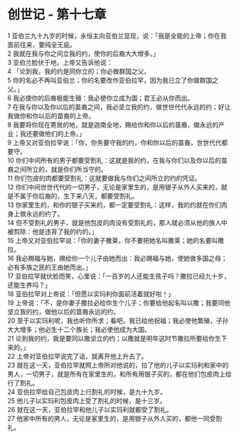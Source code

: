 # 创世记 - 第十七章
  
 1 亚伯兰九十九岁的时候，永恒主向亚伯兰显现，说：「我是全能的上帝；你在我面前往来，要纯全无疵。  
 2 我就在我与你之间立我的约，使你的后裔大大增多。」  
 3 亚伯兰脸伏于地，上帝又告诉他说：  
 4 「论到我，我的约是同你立的；你必做群国之父。  
 5 你的名必不再叫亚伯兰；你的名要改作亚伯拉罕，因为我已立了你做群国之父。」  
 6 我必使你的后裔极能生殖：我必使你立成为国；君王必从你而出。  
 7 在我与你以及你以后的苗裔之间，我必坚立我的约，做世世代代永远的约；好让我做你和你以后的苗裔的上帝。  
 8 我要将你现在寄居的地，就是迦南全地，赐给你和你以后的苗裔，做永远的产业；我还要做他们的上帝。」  
 9 上帝又对亚伯拉罕说：「你，你务要守我的约，你和你以后的苗裔，世世代代都要守。  
 10 你们中间所有的男子都要受割礼：这就是我的约，在我与你们以及你以后的苗裔之间所立的，就是你们所当守的。  
 11 你们包皮的肉都要受割礼：这就要做我与你们之间所立的约的凭证。  
 12 你们中间世世代代的一切男子，无论是家里生的，是用银子从外人买来的，就是不属于你后裔的，生下来八天，都要受割礼。  
 13 你家里生的，和你的银子买来的，都一定要受割礼：这样，我的约就在你们肉身上做永远的约了。  
 14 但不受割礼的男子，就是他包皮的肉没有受割礼的，那人就必须从他的族人中被剪除：他是违背了我的约的。」  
 15 上帝又对亚伯拉罕说：「你的妻子撒莱，你不要把她名叫撒莱；她的名要叫撒拉。  
 16 我必赐福与她，赐给你一个儿子由她而出：我必赐福与她，使她做多国之母；必有多族之民的王由她而出。」  
 17 亚伯拉罕就伏脸而笑，心里说：「一百岁的人还能生孩子吗？撒拉已经九十岁，还能生养吗？」  
 18 亚伯拉罕对上帝说：「但愿以实玛利你面前活着就好啦！」  
 19 上帝说：「不，是你妻子撒拉必给你生个儿子；你要给他起名叫以撒；我要同他坚立我的约，做他以后的苗裔永远的约。  
 20 至于以实玛利呢，我也听你所求；看吧，我已给他祝福；我必使他繁殖，子孙大大增多；他必生十二个族长；我必使他成为大国。  
 21 论到我的约，我是要同以撒坚立的约；以撒就是明年这时节撒拉所要给你生下来的。」  
 22 上帝对亚伯拉罕说完了话，就离开他上升去了。  
 23 就在这一天，亚伯拉罕就照上帝所对他说的，拉了他的儿子以实玛利和家中的男人，一切男子，就是所有在家里生的，和所有用银子买的，都在他们包皮肉上给行了割礼。  
 24 亚伯拉罕给自己包皮肉上行割礼的时候，是九十九岁。  
 25 他儿子以实玛利包皮肉上受了割礼的时候，是十三岁。  
 26 就在这一天，亚伯拉罕和他儿子以实玛利就都受了割礼。  
 27 他家中所有的男人，无论是家里生的，是用银子从外人买的，都他一同受割礼。